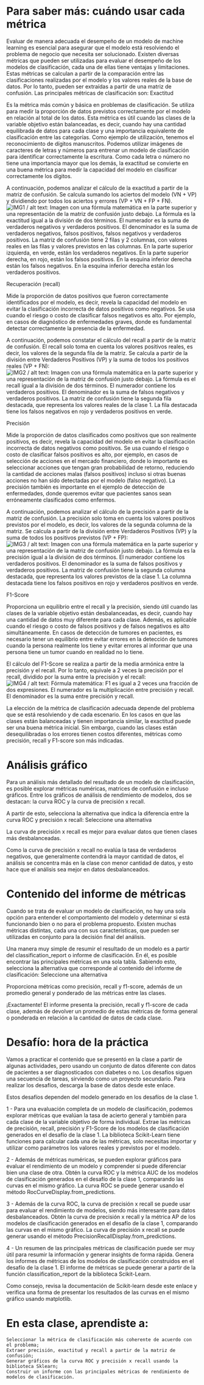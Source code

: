 # Para saber más: cuándo usar cada métrica



Evaluar de manera adecuada el desempeño de un modelo de machine learning es esencial para asegurar que el modelo está resolviendo el problema de negocio que necesita ser solucionado. Existen diversas métricas que pueden ser utilizadas para evaluar el desempeño de los modelos de clasificación, cada una de ellas tiene ventajas y limitaciones. Estas métricas se calculan a partir de la comparación entre las clasificaciones realizadas por el modelo y los valores reales de la base de datos. Por lo tanto, pueden ser extraídas a partir de una matriz de confusión. Las principales métricas de clasificación son:
Exactitud

Es la métrica más común y básica en problemas de clasificación. Se utiliza para medir la proporción de datos previstos correctamente por el modelo en relación al total de los datos. Esta métrica es útil cuando las clases de la variable objetivo están balanceadas, es decir, cuando hay una cantidad equilibrada de datos para cada clase y una importancia equivalente de clasificación entre las categorías. Como ejemplo de utilización, tenemos el reconocimiento de dígitos manuscritos. Podemos utilizar imágenes de caracteres de letras y números para entrenar un modelo de clasificación para identificar correctamente la escritura. Como cada letra o número no tiene una importancia mayor que los demás, la exactitud se convierte en una buena métrica para medir la capacidad del modelo en clasificar correctamente los dígitos.

A continuación, podemos analizar el cálculo de la exactitud a partir de la matriz de confusión. Se calcula sumando los aciertos del modelo (VN + VP) y dividiendo por todos los aciertos y errores (VP + VN + FP + FN).
![IMG1 / alt text: Imagen con una fórmula matemática en la parte superior y una representación de la matriz de confusión justo debajo. La fórmula es la exactitud igual a la división de dos términos. El numerador es la suma de verdaderos negativos y verdaderos positivos. El denominador es la suma de verdaderos negativos, falsos positivos, falsos negativos y verdaderos positivos. La matriz de confusión tiene 2 filas y 2 columnas, con valores reales en las filas y valores previstos en las columnas. En la parte superior izquierda, en verde, están los verdaderos negativos. En la parte superior derecha, en rojo, están los falsos positivos. En la esquina inferior derecha están los falsos negativos. En la esquina inferior derecha están los verdaderos positivos.](datos/huswyz5w.png)

Recuperación (recall)

Mide la proporción de datos positivos que fueron correctamente identificados por el modelo, es decir, revela la capacidad del modelo en evitar la clasificación incorrecta de datos positivos como negativos. Se usa cuando el riesgo o costo de clasificar falsos negativos es alto. Por ejemplo, en casos de diagnóstico de enfermedades graves, donde es fundamental detectar correctamente la presencia de la enfermedad.

A continuación, podemos constatar el cálculo del recall a partir de la matriz de confusión. El recall solo toma en cuenta los valores positivos reales, es decir, los valores de la segunda fila de la matriz. Se calcula a partir de la división entre Verdaderos Positivos (VP) y la suma de todos los positivos reales (VP + FN):
![IMG2 / alt text: Imagen con una fórmula matemática en la parte superior y una representación de la matriz de confusión justo debajo. La fórmula es el recall igual a la división de dos términos. El numerador contiene los verdaderos positivos. El denominador es la suma de falsos negativos y verdaderos positivos. La matriz de confusión tiene la segunda fila destacada, que representa los valores reales de la clase 1. La fila destacada tiene los falsos negativos en rojo y verdaderos positivos en verde.](datos/w85z0j0y.png)

Precisión

Mide la proporción de datos clasificados como positivos que son realmente positivos, es decir, revela la capacidad del modelo en evitar la clasificación incorrecta de datos negativos como positivos. Se usa cuando el riesgo o costo de clasificar falsos positivos es alto, por ejemplo, en casos de selección de acciones en el mercado financiero, donde lo importante es seleccionar acciones que tengan gran probabilidad de retorno, reduciendo la cantidad de acciones malas (falsos positivos) incluso si otras buenas acciones no han sido detectadas por el modelo (falso negativo). La precisión también es importante en el ejemplo de detección de enfermedades, donde queremos evitar que pacientes sanos sean erróneamente clasificados como enfermos.

A continuación, podemos analizar el cálculo de la precisión a partir de la matriz de confusión. La precisión solo toma en cuenta los valores positivos previstos por el modelo, es decir, los valores de la segunda columna de la matriz. Se calcula a partir de la división entre Verdaderos Positivos (VP) y la suma de todos los positivos previstos (VP + FP):
![IMG3 / alt text: Imagen con una fórmula matemática en la parte superior y una representación de la matriz de confusión justo debajo. La fórmula es la precisión igual a la división de dos términos. El numerador contiene los verdaderos positivos. El denominador es la suma de falsos positivos y verdaderos positivos. La matriz de confusión tiene la segunda columna destacada, que representa los valores previstos de la clase 1. La columna destacada tiene los falsos positivos en rojo y verdaderos positivos en verde.](datos/3kwumnm1.png)

F1-Score

Proporciona un equilibrio entre el recall y la precisión, siendo útil cuando las clases de la variable objetivo están desbalanceadas, es decir, cuando hay una cantidad de datos muy diferente para cada clase. Además, es aplicable cuando el riesgo o costo de falsos positivos y de falsos negativos es alto simultáneamente. En casos de detección de tumores en pacientes, es necesario tener un equilibrio entre evitar errores en la detección de tumores cuando la persona realmente los tiene y evitar errores al informar que una persona tiene un tumor cuando en realidad no lo tiene.

El cálculo del F1-Score se realiza a partir de la media armónica entre la precisión y el recall. Por lo tanto, equivale a 2 veces la precisión por el recall, dividido por la suma entre la precisión y el recall:
![IMG4 / alt text: Fórmula matemática: F1 es igual a 2 veces una fracción de dos expresiones. El numerador es la multiplicación entre precisión y recall. El denominador es la suma entre precisión y recall.](datos/mw6vrx7y.png)


La elección de la métrica de clasificación adecuada depende del problema que se está resolviendo y de cada escenario. En los casos en que las clases están balanceadas y tienen importancia similar, la exactitud puede ser una buena métrica inicial. Sin embargo, cuando las clases están desequilibradas o los errores tienen costos diferentes, métricas como precisión, recall y F1-score son más indicadas.

# Análisis gráfico

Para un análisis más detallado del resultado de un modelo de clasificación, es posible explorar métricas numéricas, matrices de confusión e incluso gráficos. Entre los gráficos de análisis de rendimiento de modelos, dos se destacan: la curva ROC y la curva de precisión x recall.

A partir de esto, selecciona la alternativa que indica la diferencia entre la curva ROC y precisión x recall:
Seleccione una alternativa

La curva de precisión x recall es mejor para evaluar datos que tienen clases más desbalanceadas.

Como la curva de precisión x recall no evalúa la tasa de verdaderos negativos, que generalmente contendrá la mayor cantidad de datos, el análisis se concentra más en la clase con menor cantidad de datos, y esto hace que el análisis sea mejor en datos desbalanceados.

# Contenido del informe de métricas

Cuando se trata de evaluar un modelo de clasificación, no hay una sola opción para entender el comportamiento del modelo y determinar si está funcionando bien o no para el problema propuesto. Existen muchas métricas distintas, cada una con sus características, que pueden ser utilizadas en conjunto para la decisión final del análisis.

Una manera muy simple de resumir el resultado de un modelo es a partir del classification_report o informe de clasificación. En él, es posible encontrar las principales métricas en una sola tabla. Sabiendo esto, selecciona la alternativa que corresponde al contenido del informe de clasificación:
Seleccione una alternativa

Proporciona métricas como precisión, recall y f1-score, además de un promedio general y ponderado de las métricas entre las clases.

¡Exactamente! El informe presenta la precisión, recall y f1-score de cada clase, además de devolver un promedio de estas métricas de forma general o ponderada en relación a la cantidad de datos de cada clase.

#  Desafío: hora de la práctica



Vamos a practicar el contenido que se presentó en la clase a partir de algunas actividades, pero usando un conjunto de datos diferente con datos de pacientes a ser diagnosticados con diabetes o no. Los desafíos siguen una secuencia de tareas, sirviendo como un proyecto secundario. Para realizar los desafíos, descarga la base de datos desde este enlace.

Estos desafíos dependen del modelo generado en los desafíos de la clase 1.

1 - Para una evaluación completa de un modelo de clasificación, podemos explorar métricas que evalúan la tasa de acierto general y también para cada clase de la variable objetivo de forma individual. Extrae las métricas de precisión, recall, precisión y F1-Score de los modelos de clasificación generados en el desafío de la clase 1. La biblioteca Scikit-Learn tiene funciones para calcular cada una de las métricas, solo necesitas importar y utilizar como parámetros los valores reales y previstos por el modelo.

2 - Además de métricas numéricas, se pueden explorar gráficos para evaluar el rendimiento de un modelo y comprender si puede diferenciar bien una clase de otra. Obtén la curva ROC y la métrica AUC de los modelos de clasificación generados en el desafío de la clase 1, comparando las curvas en el mismo gráfico. La curva ROC se puede generar usando el método RocCurveDisplay.from_predictions.

3 - Además de la curva ROC, la curva de precisión x recall se puede usar para evaluar el rendimiento de modelos, siendo más interesante para datos desbalanceados. Obtén la curva de precisión x recall y la métrica AP de los modelos de clasificación generados en el desafío de la clase 1, comparando las curvas en el mismo gráfico. La curva de precisión x recall se puede generar usando el método PrecisionRecallDisplay.from_predictions.

4 - Un resumen de las principales métricas de clasificación puede ser muy útil para resumir la información y generar insights de forma rápida. Genera los informes de métricas de los modelos de clasificación construidos en el desafío de la clase 1. El informe de métricas se puede generar a partir de la función classification_report de la biblioteca Scikit-Learn.

Como consejo, revisa la documentación de Scikit-learn desde este enlace y verifica una forma de presentar los resultados de las curvas en el mismo gráfico usando matplotlib.

# En esta clase, aprendiste a:

    Seleccionar la métrica de clasificación más coherente de acuerdo con el problema;
    Extraer precisión, exactitud y recall a partir de la matriz de confusión;
    Generar gráficos de la curva ROC y precisión x recall usando la biblioteca Sklearn;
    Construir un informe con las principales métricas de rendimiento de modelos de clasificación.

